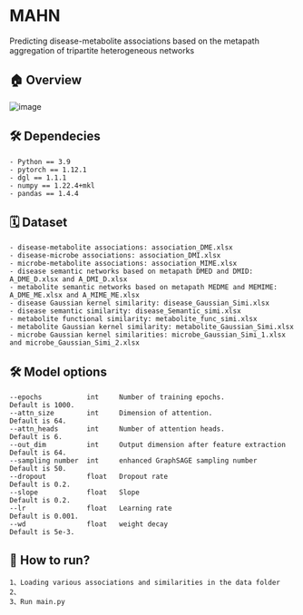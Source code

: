 # MAHN
Predicting disease-metabolite associations based on the metapath aggregation of tripartite heterogeneous networks

## 🏠 Overview
![image](https://github.com/Lwz1225/MAHN/assets/127914409/ddd7ad49-8a8c-4f67-8287-d5900db5f0c7)


## 🛠️ Dependecies
```
- Python == 3.9
- pytorch == 1.12.1
- dgl == 1.1.1
- numpy == 1.22.4+mkl
- pandas == 1.4.4
```

## 🗓️ Dataset
```
- disease-metabolite associations: association_DME.xlsx
- disease-microbe associations: association_DMI.xlsx
- microbe-metabolite associations: association_MIME.xlsx
- disease semantic networks based on metapath DMED and DMID: A_DME_D.xlsx and A_DMI_D.xlsx
- metabolite semantic networks based on metapath MEDME and MEMIME: A_DME_ME.xlsx and A_MIME_ME.xlsx 
- disease Gaussian kernel similarity: disease_Gaussian_Simi.xlsx
- disease semantic similarity: disease_Semantic_simi.xlsx
- metabolite functional similarity: metabolite_func_simi.xlsx
- metabolite Gaussian kernel similarity: metabolite_Gaussian_Simi.xlsx
- microbe Gaussian kernel similarities: microbe_Gaussian_Simi_1.xlsx and microbe_Gaussian_Simi_2.xlsx 
```

## 🛠️ Model options
```
--epochs           int     Number of training epochs.                 Default is 1000.
--attn_size        int     Dimension of attention.                    Default is 64.
--attn_heads       int     Number of attention heads.                 Default is 6.
--out_dim          int     Output dimension after feature extraction  Default is 64.
--sampling number  int     enhanced GraphSAGE sampling number         Default is 50.
--dropout          float   Dropout rate                               Default is 0.2.
--slope            float   Slope                                      Default is 0.2.
--lr               float   Learning rate                              Default is 0.001.
--wd               float   weight decay                               Default is 5e-3.

```

## 🎯 How to run?
```
1、Loading various associations and similarities in the data folder
2、
3、Run main.py

```
